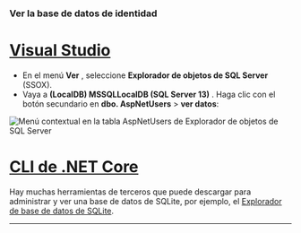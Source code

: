 ### <a name="view-the-identity-database"></a>Ver la base de datos de identidad

# <a name="visual-studio"></a>[Visual Studio](#tab/visual-studio) 

* En el menú **Ver** , seleccione **Explorador de objetos de SQL Server** (SSOX).
* Vaya a **(LocalDB) MSSQLLocalDB (SQL Server 13)** . Haga clic con el botón secundario en **dbo. AspNetUsers** > **ver datos**:

![Menú contextual en la tabla AspNetUsers de Explorador de objetos de SQL Server](~/security/authentication/accconfirm/_static/ssox.png)

# <a name="net-core-cli"></a>[CLI de .NET Core](#tab/netcore-cli)

Hay muchas herramientas de terceros que puede descargar para administrar y ver una base de datos de SQLite, por ejemplo, el [Explorador de base de datos de SQLite](https://sqlitebrowser.org/).

---